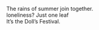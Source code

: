 The rains of summer join together.    
loneliness? Just one leaf    
It’s the Doll’s Festival.    

